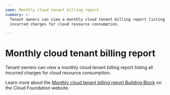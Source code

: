 ```yaml
---
name: Monthly cloud tenant billing report
summary: >-
  Tenant owners can view a monthly cloud tenant billing report listing all
  incurred charges for cloud resource consumption.

---
```


# Monthly cloud tenant billing report

Tenant owners can view a monthly cloud tenant billing report listing all incurred charges for cloud resource consumption.

Learn more about the [Monthly cloud tenant billing report Building Block](https://cloudfoundation.meshcloud.io/maturity-model/cost-management/monthly-cloud-tenant-billing-report.html) on the Cloud Foundation website.
